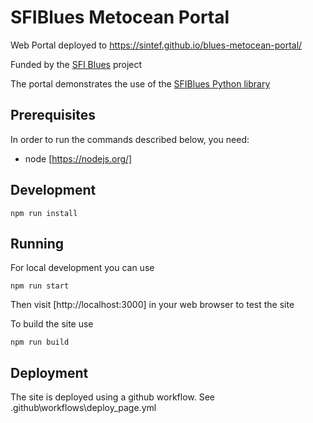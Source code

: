 # SFIBlues Metocean Portal

Web Portal deployed to https://sintef.github.io/blues-metocean-portal/

Funded by the [SFI Blues](https://sfiblues.no/) project

The portal demonstrates the use of the [SFIBlues Python library ](https://github.com/SINTEF/blues-metocean-lib)

## Prerequisites

In order to run the commands described below, you need:
- node [https://nodejs.org/]

## Development

```Shell
npm run install
```

## Running 

For local development you can use

```Shell
npm run start
```

Then visit [http://localhost:3000] in your web browser to test the site

To build the site use

```Shell
npm run build
```

## Deployment

The site is deployed using a github workflow. 
See .github\workflows\deploy_page.yml

